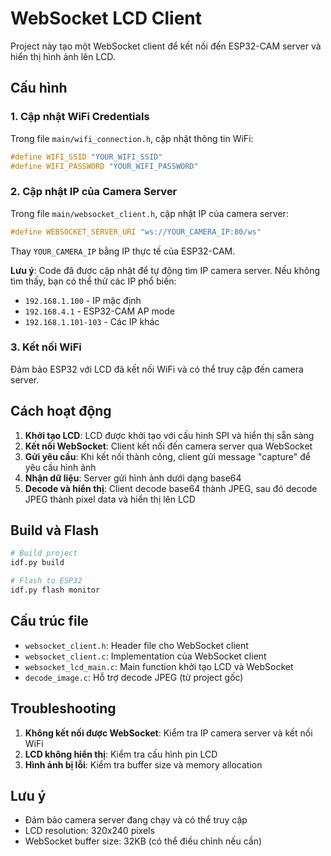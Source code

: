 # WebSocket LCD Client

Project này tạo một WebSocket client để kết nối đến ESP32-CAM server và hiển thị hình ảnh lên LCD.

## Cấu hình

### 1. Cập nhật WiFi Credentials

Trong file `main/wifi_connection.h`, cập nhật thông tin WiFi:

```c
#define WIFI_SSID "YOUR_WIFI_SSID"
#define WIFI_PASSWORD "YOUR_WIFI_PASSWORD"
```

### 2. Cập nhật IP của Camera Server

Trong file `main/websocket_client.h`, cập nhật IP của camera server:

```c
#define WEBSOCKET_SERVER_URI "ws://YOUR_CAMERA_IP:80/ws"
```

Thay `YOUR_CAMERA_IP` bằng IP thực tế của ESP32-CAM.

**Lưu ý**: Code đã được cập nhật để tự động tìm IP camera server. Nếu không tìm thấy, bạn có thể thử các IP phổ biến:
- `192.168.1.100` - IP mặc định
- `192.168.4.1` - ESP32-CAM AP mode
- `192.168.1.101-103` - Các IP khác

### 3. Kết nối WiFi

Đảm bảo ESP32 với LCD đã kết nối WiFi và có thể truy cập đến camera server.

## Cách hoạt động

1. **Khởi tạo LCD**: LCD được khởi tạo với cấu hình SPI và hiển thị sẵn sàng
2. **Kết nối WebSocket**: Client kết nối đến camera server qua WebSocket
3. **Gửi yêu cầu**: Khi kết nối thành công, client gửi message "capture" để yêu cầu hình ảnh
4. **Nhận dữ liệu**: Server gửi hình ảnh dưới dạng base64
5. **Decode và hiển thị**: Client decode base64 thành JPEG, sau đó decode JPEG thành pixel data và hiển thị lên LCD

## Build và Flash

```bash
# Build project
idf.py build

# Flash to ESP32
idf.py flash monitor
```

## Cấu trúc file

- `websocket_client.h`: Header file cho WebSocket client
- `websocket_client.c`: Implementation của WebSocket client
- `websocket_lcd_main.c`: Main function khởi tạo LCD và WebSocket
- `decode_image.c`: Hỗ trợ decode JPEG (từ project gốc)

## Troubleshooting

1. **Không kết nối được WebSocket**: Kiểm tra IP camera server và kết nối WiFi
2. **LCD không hiển thị**: Kiểm tra cấu hình pin LCD
3. **Hình ảnh bị lỗi**: Kiểm tra buffer size và memory allocation

## Lưu ý

- Đảm bảo camera server đang chạy và có thể truy cập
- LCD resolution: 320x240 pixels
- WebSocket buffer size: 32KB (có thể điều chỉnh nếu cần) 